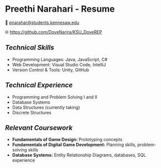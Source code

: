 # Preethi Narahari - Resume

📧 pnarahar@students.kennesaw.edu

🌐 https://github.com/DoveNarira/KSU_DoveREP


## *Technical Skills*

* Programming Languages: Java, JavaScript, C#
* Web Development: Visual Studio Code, IntelliJ
* Version Control & Tools: Unity, GitHub
  
## *Technical Experience*
  
* Programming and Problem Solving I and II
* Database Systems
* Data Structures (currently taking)
* Discrete Structures
  
## *Relevant Coursework*

* **Fundamentals of Game Design:** Prototyping concepts
* **Fundamentals of Digital Game Development:** Planning skills, problem-solving skills
* **Database Systems:** Entity Relationship Diagrams, databases, SQL experience

